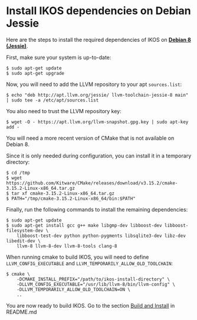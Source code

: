 Install IKOS dependencies on Debian Jessie
==========================================

Here are the steps to install the required dependencies of IKOS on **[Debian 8 (Jessie)](https://www.debian.org/releases/jessie/)**.

First, make sure your system is up-to-date:

```
$ sudo apt-get update
$ sudo apt-get upgrade
```

Now, you will need to add the LLVM repository to your apt `sources.list`:

```
$ echo "deb http://apt.llvm.org/jessie/ llvm-toolchain-jessie-8 main" | sudo tee -a /etc/apt/sources.list
```

You also need to trust the LLVM repository key:

```
$ wget -O - https://apt.llvm.org/llvm-snapshot.gpg.key | sudo apt-key add -
```

You will need a more recent version of CMake that is not available on Debian 8.

Since it is only needed during configuration, you can install it in a temporary directory:

```
$ cd /tmp
$ wget https://github.com/Kitware/CMake/releases/download/v3.15.2/cmake-3.15.2-Linux-x86_64.tar.gz
$ tar xf cmake-3.15.2-Linux-x86_64.tar.gz
$ PATH="/tmp/cmake-3.15.2-Linux-x86_64/bin:$PATH"
```

Finally, run the following commands to install the remaining dependencies:

```
$ sudo apt-get update
$ sudo apt-get install gcc g++ make libgmp-dev libboost-dev libboost-filesystem-dev \
    libboost-test-dev python python-pygments libsqlite3-dev libz-dev libedit-dev \
    llvm-8 llvm-8-dev llvm-8-tools clang-8
```

When running cmake to build IKOS, you will need to define `LLVM_CONFIG_EXECUTABLE` and `LLVM_TEMPORARILY_ALLOW_OLD_TOOLCHAIN`:

```
$ cmake \
    -DCMAKE_INSTALL_PREFIX="/path/to/ikos-install-directory" \
    -DLLVM_CONFIG_EXECUTABLE="/usr/lib/llvm-8/bin/llvm-config" \
    -DLLVM_TEMPORARILY_ALLOW_OLD_TOOLCHAIN=ON \
    ..
```

You are now ready to build IKOS. Go to the section [Build and Install](../../README.md#build-and-install) in README.md
